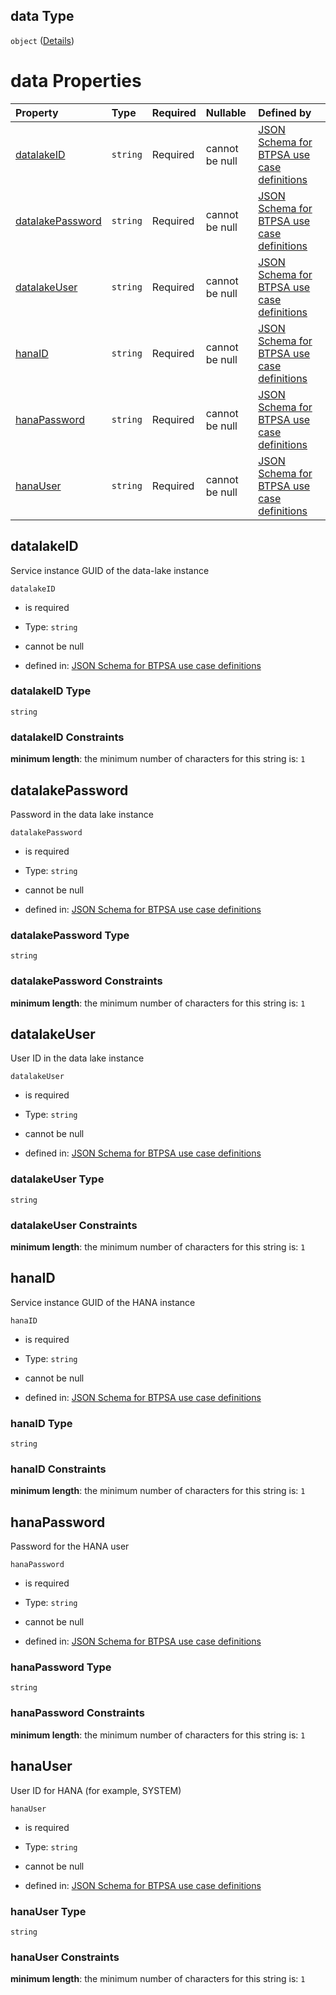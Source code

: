 ## data Type

`object` ([Details](btpsa-usecase-properties-services-items-allof-1-then-allof-42-then-allof-3-then-properties-parameters-properties-data.md))

# data Properties

| Property                              | Type     | Required | Nullable       | Defined by                                                                                                                                                                                                                                                                                                                                          |
| :------------------------------------ | :------- | :------- | :------------- | :-------------------------------------------------------------------------------------------------------------------------------------------------------------------------------------------------------------------------------------------------------------------------------------------------------------------------------------------------- |
| [datalakeID](#datalakeid)             | `string` | Required | cannot be null | [JSON Schema for BTPSA use case definitions](btpsa-usecase-properties-services-items-allof-1-then-allof-42-then-allof-3-then-properties-parameters-properties-data-properties-datalakeid.md "undefined#/properties/services/items/allOf/1/then/allOf/42/then/allOf/3/then/properties/parameters/properties/data/properties/datalakeID")             |
| [datalakePassword](#datalakepassword) | `string` | Required | cannot be null | [JSON Schema for BTPSA use case definitions](btpsa-usecase-properties-services-items-allof-1-then-allof-42-then-allof-3-then-properties-parameters-properties-data-properties-datalakepassword.md "undefined#/properties/services/items/allOf/1/then/allOf/42/then/allOf/3/then/properties/parameters/properties/data/properties/datalakePassword") |
| [datalakeUser](#datalakeuser)         | `string` | Required | cannot be null | [JSON Schema for BTPSA use case definitions](btpsa-usecase-properties-services-items-allof-1-then-allof-42-then-allof-3-then-properties-parameters-properties-data-properties-datalakeuser.md "undefined#/properties/services/items/allOf/1/then/allOf/42/then/allOf/3/then/properties/parameters/properties/data/properties/datalakeUser")         |
| [hanaID](#hanaid)                     | `string` | Required | cannot be null | [JSON Schema for BTPSA use case definitions](btpsa-usecase-properties-services-items-allof-1-then-allof-42-then-allof-3-then-properties-parameters-properties-data-properties-hanaid.md "undefined#/properties/services/items/allOf/1/then/allOf/42/then/allOf/3/then/properties/parameters/properties/data/properties/hanaID")                     |
| [hanaPassword](#hanapassword)         | `string` | Required | cannot be null | [JSON Schema for BTPSA use case definitions](btpsa-usecase-properties-services-items-allof-1-then-allof-42-then-allof-3-then-properties-parameters-properties-data-properties-hanapassword.md "undefined#/properties/services/items/allOf/1/then/allOf/42/then/allOf/3/then/properties/parameters/properties/data/properties/hanaPassword")         |
| [hanaUser](#hanauser)                 | `string` | Required | cannot be null | [JSON Schema for BTPSA use case definitions](btpsa-usecase-properties-services-items-allof-1-then-allof-42-then-allof-3-then-properties-parameters-properties-data-properties-hanauser.md "undefined#/properties/services/items/allOf/1/then/allOf/42/then/allOf/3/then/properties/parameters/properties/data/properties/hanaUser")                 |

## datalakeID

Service instance GUID of the data-lake instance

`datalakeID`

*   is required

*   Type: `string`

*   cannot be null

*   defined in: [JSON Schema for BTPSA use case definitions](btpsa-usecase-properties-services-items-allof-1-then-allof-42-then-allof-3-then-properties-parameters-properties-data-properties-datalakeid.md "undefined#/properties/services/items/allOf/1/then/allOf/42/then/allOf/3/then/properties/parameters/properties/data/properties/datalakeID")

### datalakeID Type

`string`

### datalakeID Constraints

**minimum length**: the minimum number of characters for this string is: `1`

## datalakePassword

Password in the data lake instance

`datalakePassword`

*   is required

*   Type: `string`

*   cannot be null

*   defined in: [JSON Schema for BTPSA use case definitions](btpsa-usecase-properties-services-items-allof-1-then-allof-42-then-allof-3-then-properties-parameters-properties-data-properties-datalakepassword.md "undefined#/properties/services/items/allOf/1/then/allOf/42/then/allOf/3/then/properties/parameters/properties/data/properties/datalakePassword")

### datalakePassword Type

`string`

### datalakePassword Constraints

**minimum length**: the minimum number of characters for this string is: `1`

## datalakeUser

User ID in the data lake instance

`datalakeUser`

*   is required

*   Type: `string`

*   cannot be null

*   defined in: [JSON Schema for BTPSA use case definitions](btpsa-usecase-properties-services-items-allof-1-then-allof-42-then-allof-3-then-properties-parameters-properties-data-properties-datalakeuser.md "undefined#/properties/services/items/allOf/1/then/allOf/42/then/allOf/3/then/properties/parameters/properties/data/properties/datalakeUser")

### datalakeUser Type

`string`

### datalakeUser Constraints

**minimum length**: the minimum number of characters for this string is: `1`

## hanaID

Service instance GUID of the HANA instance

`hanaID`

*   is required

*   Type: `string`

*   cannot be null

*   defined in: [JSON Schema for BTPSA use case definitions](btpsa-usecase-properties-services-items-allof-1-then-allof-42-then-allof-3-then-properties-parameters-properties-data-properties-hanaid.md "undefined#/properties/services/items/allOf/1/then/allOf/42/then/allOf/3/then/properties/parameters/properties/data/properties/hanaID")

### hanaID Type

`string`

### hanaID Constraints

**minimum length**: the minimum number of characters for this string is: `1`

## hanaPassword

Password for the HANA user

`hanaPassword`

*   is required

*   Type: `string`

*   cannot be null

*   defined in: [JSON Schema for BTPSA use case definitions](btpsa-usecase-properties-services-items-allof-1-then-allof-42-then-allof-3-then-properties-parameters-properties-data-properties-hanapassword.md "undefined#/properties/services/items/allOf/1/then/allOf/42/then/allOf/3/then/properties/parameters/properties/data/properties/hanaPassword")

### hanaPassword Type

`string`

### hanaPassword Constraints

**minimum length**: the minimum number of characters for this string is: `1`

## hanaUser

User ID for HANA (for example, SYSTEM)

`hanaUser`

*   is required

*   Type: `string`

*   cannot be null

*   defined in: [JSON Schema for BTPSA use case definitions](btpsa-usecase-properties-services-items-allof-1-then-allof-42-then-allof-3-then-properties-parameters-properties-data-properties-hanauser.md "undefined#/properties/services/items/allOf/1/then/allOf/42/then/allOf/3/then/properties/parameters/properties/data/properties/hanaUser")

### hanaUser Type

`string`

### hanaUser Constraints

**minimum length**: the minimum number of characters for this string is: `1`
